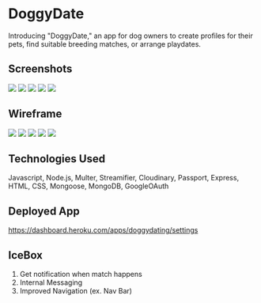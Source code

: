 # DoggyDate
Introducing "DoggyDate," an app for dog owners to create profiles for their pets, find suitable breeding matches, or arrange playdates.
## Screenshots
![](public/screenshots/home-page.png)
![](public/screenshots/owner-page.png)
![](public/screenshots/add-page.png)
![](public/screenshots/update-page.png)
![](public/screenshots/homatchingme-page.png)
## Wireframe

![](./public/wireframes/Wireframe1.jpg)
![](./public/wireframes/Wireframe2.jpg)
![](./public/wireframes/Wireframe3.jpg)
![](./public/wireframes/Wireframe4.jpg)
![](./public/wireframes/Wireframe5.jpg)

## Technologies Used
Javascript, Node.js, Multer, Streamifier, Cloudinary, Passport, Express, HTML, CSS, Mongoose, MongoDB, GoogleOAuth

## Deployed App
https://dashboard.heroku.com/apps/doggydating/settings

## IceBox
1. Get notification when match happens
2. Internal Messaging
3. Improved Navigation (ex. Nav Bar)
